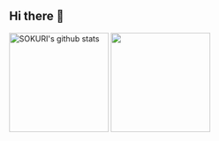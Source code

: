 ## Hi there 👋

<!--
**MinQyu/MinQyu** is a ✨ _special_ ✨ repository because its `README.md` (this file) appears on your GitHub profile.

Here are some ideas to get you started:

- 🔭 I’m currently working on ...
- 🌱 I’m currently learning ...
- 👯 I’m looking to collaborate on ...
- 🤔 I’m looking for help with ...
- 💬 Ask me about ...
- 📫 How to reach me: ...
- 😄 Pronouns: ...
- ⚡ Fun fact: ...
-->
<a href="https://github.com/MinQyu"><img align="center" style="height:180px" src="https://github-readme-stats.vercel.app/api?username=MinQyu&show_icons=true&include_all_commits=true&theme=nord&hide_border=true" alt="SOKURI's github stats" /></a>
<a href="https://github.com/MinQyu"><img align="center" style="height:180px" src="https://github-readme-stats.vercel.app/api/top-langs/?username=MinQyu&layout=compact&theme=nord&hide_border=true" /></a>
